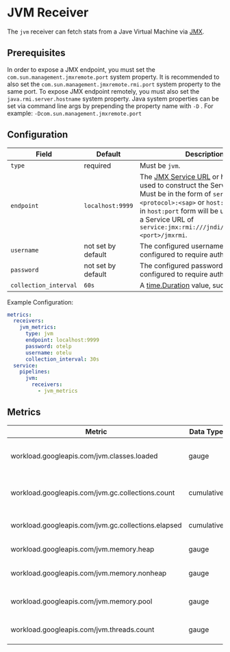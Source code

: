# JVM Receiver

The `jvm` receiver can fetch stats from a Jave Virtual Machine via [JMX](https://www.oracle.com/java/technologies/javase/javamanagement.html).


## Prerequisites

In order to expose a JMX endpoint, you must set the `com.sun.management.jmxremote.port` system property. It is recommended to also set the `com.sun.management.jmxremote.rmi.port` system property to the same port. To expose JMX endpoint remotely, you must also set the `java.rmi.server.hostname` system property. Java system properties can be set via command line args by prepending the property name with `-D` . For example: `-Dcom.sun.management.jmxremote.port`

## Configuration

| Field                 | Default            | Description |
| ---                   | ---                | ---         |
| `type`                | required           | Must be `jvm`. |
| `endpoint`            | `localhost:9999`   | The [JMX Service URL](https://docs.oracle.com/javase/8/docs/api/javax/management/remote/JMXServiceURL.html) or host and port used to construct the Service URL. Must be in the form of `service:jmx:<protocol>:<sap>` or `host:port`. Values in `host:port` form will be used to create a Service URL of `service:jmx:rmi:///jndi/rmi://<host>:<port>/jmxrmi`. |
| `username`            | not set by default | The configured username if JMX is configured to require authentication. |
| `password`            | not set by default | The configured password if JMX is configured to require authentication. |
| `collection_interval` | `60s`              | A [time.Duration](https://pkg.go.dev/time#ParseDuration) value, such as `30s` or `5m`. |

Example Configuration:

```yaml
metrics:
  receivers:
    jvm_metrics:
      type: jvm
      endpoint: localhost:9999
      password: otelp
      username: otelu
      collection_interval: 30s
  service:
    pipelines:
      jvm:
        receivers:
          - jvm_metrics
```

## Metrics

| Metric                                             | Data Type | Unit        | Labels | Description |
| ---                                                | ---       | ---         | ---    | ---         | 
| workload.googleapis.com/jvm.classes.loaded         | gauge     | 1           |        | Current number of loaded classes |
| workload.googleapis.com/jvm.gc.collections.count   | cumulative       | 1           | name   | Total number of garbage collections |
| workload.googleapis.com/jvm.gc.collections.elapsed | cumulative       | ms          | name   | Time spent garbage collecting |
| workload.googleapis.com/jvm.memory.heap            | gauge     | by          |        | Current heap usage |
| workload.googleapis.com/jvm.memory.nonheap         | gauge     | by          |        | Current non-heap usage |
| workload.googleapis.com/jvm.memory.pool            | gauge     | by          | name   | Current memory pool usage |
| workload.googleapis.com/jvm.threads.count          | gauge     | 1           |        | Current number of threads |